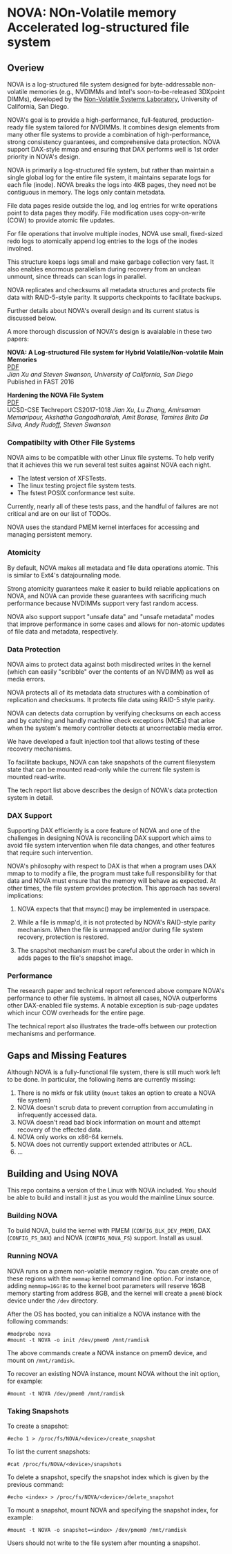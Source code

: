 # NOVA: NOn-Volatile memory Accelerated log-structured file system

## Overiew

NOVA is a log-structured file system designed for byte-addressable non-volatile
memories (e.g., NVDIMMs and Intel's soon-to-be-released 3DXpoint DIMMs),
developed by the [Non-Volatile Systems Laboratory][NVSL], University of
California, San Diego.

NOVA's goal is to provide a high-performance, full-featured, production-ready
file system tailored for NVDIMMs.  It combines design elements from many other
file systems to provide a combination of high-performance, strong consistency
guarantees, and comprehensive data protection.  NOVA support DAX-style mmap and
ensuring that DAX performs well is 1st order priority in NOVA's design.

NOVA is primarily a log-structured file system, but rather than maintain a
single global log for the entire file system, it maintains separate logs for
each file (inode).  NOVA breaks the logs into 4KB pages, they need not be
contiguous in memory.  The logs only contain metadata.

File data pages reside outside the log, and log entries for write operations
point to data pages they modify.  File modification uses copy-on-write (COW) to
provide atomic file updates.

For file operations that involve multiple inodes, NOVA use small, fixed-sized
redo logs to atomically append log entries to the logs of the inodes involned.

This structure keeps logs small and make garbage collection very fast.  It also
enables enormous parallelism during recovery from an unclean unmount, since
threads can scan logs in parallel.

NOVA replicates and checksums all metadata structures and protects file data
with RAID-5-style parity.  It supports checkpoints to facilitate backups.

Further details about NOVA's overall design and its current status is discussed below.

A more thorough discussion of NOVA's design is avaialable in these two papers:

**NOVA: A Log-structured File system for Hybrid Volatile/Non-volatile Main Memories**<br>
[PDF](http://cseweb.ucsd.edu/~swanson/papers/FAST2016NOVA.pdf)<br>
*Jian Xu and Steven Swanson, University of California, San Diego*<br>
Published in FAST 2016

**Hardening the NOVA File System**<br>
[PDF](http://cseweb.ucsd.edu/~swanson/papers/TechReport2017HardenedNOVA.pdf)<br>
UCSD-CSE Techreport CS2017-1018
*Jian Xu, Lu Zhang, Amirsaman Memaripour, Akshatha Gangadharaiah, Amit Borase, Tamires Brito Da Silva, Andy Rudoff, Steven Swanson*<br>

### Compatibilty with Other File Systems

NOVA aims to be compatible with other Linux file systems.  To help verify that it achieves this we run several test suites against NOVA each night.

* The latest version of XFSTests.
* The linux testing project file system tests.
* The fstest POSIX conformance test suite.

Currently, nearly all of these tests pass, and the handful of failures are not critical and are on our list of TODOs.

NOVA uses the standard PMEM kernel interfaces for accessing and managing persistent memory.

### Atomicity

By default, NOVA makes all metadata and file data operations atomic.  This is
similar to Ext4's datajournaling mode.

Strong atomicity guarantees make it easier to build reliable applications on
NOVA, and NOVA can provide these guarantees with sacrificing much performance
because NVDIMMs support very fast random access.

NOVA also support support "unsafe data" and "unsafe metadata" modes that
improve performance in some cases and allows for non-atomic updates of file
data and metadata, respectively.

### Data Protection

NOVA aims to protect data against both misdirected writes in the kernel (which
can easily "scribble" over the contents of an NVDIMM) as well as media errors.

NOVA protects all of its metadata data structures with a combination of
replication and checksums.  It protects file data using RAID-5 style parity.

NOVA can detects data corruption by verifying checksums on each access and by
catching and handly machine check exceptions (MCEs) that arise when the
system's memory controller detects at uncorrectable media error.

We have developed a fault injection tool that allows testing of these recovery mechanisms.

To facilitate backups, NOVA can take snapshots of the current filesystem state
that can be mounted read-only while the current file system is mounted
read-write.

The tech report list above describes the design of NOVA's data protection system in detail.

### DAX Support

Supporting DAX efficiently is a core feature of NOVA and one of the challenges
in designing NOVA is reconciling DAX support which aims to avoid file system
intervention when file data changes, and other features that require such
intervention.

NOVA's philosophy with respect to DAX is that when a program uses DAX mmap to
to modify a file, the program must take full responsibility for that data and
NOVA must ensure that the memory will behave as expected.  At other times, the
file system provides protection.  This approach has several implications:

1. NOVA expects that that msync() may be implemented in userspace.

2. While a file is mmap'd, it is not protected by NOVA's RAID-style parity
mechanism.  When the file is unmapped and/or during file system recovery,
protection is restored.

3. The snapshot mechanism must be careful about the order in which in adds
pages to the file's snapshot image.

### Performance

The research paper and technical report referenced above compare NOVA's
performance to other file systems.  In almost all cases, NOVA outperforms other
DAX-enabled file systems.  A notable exception is sub-page updates which incur
COW overheads for the entire page.

The technical report also illustrates the trade-offs between our protection
mechanisms and performance.


## Gaps and Missing Features

Although NOVA is a fully-functional file system, there is still much work left
to be done.  In particular, the following items are currently missing:

1.  There is no mkfs or fsk utility (`mount` takes an option to create a NOVA file system)
2.  NOVA doesn't scrub data to prevent corruption from accumulating in infrequently accessed data.
3.  NOVA doesn't read bad block information on mount and attempt recovery of the effected data.
4.  NOVA only works on x86-64 kernels.
5.  NOVA does not currently support extended attributes or ACL.
6.  ...

## Building and Using NOVA

This repo contains a version of the Linux with NOVA included.  You should be
able to build and install it just as you would the mainline Linux source.

### Building NOVA

To build NOVA, build the kernel with PMEM (`CONFIG_BLK_DEV_PMEM`), DAX (`CONFIG_FS_DAX`) and NOVA (`CONFIG_NOVA_FS`) support.  Install as usual.

### Running NOVA

NOVA runs on a pmem non-volatile memory region.  You can create one of these
regions with the `memmap` kernel command line option.  For instance, adding
`memmap=16G!8G` to the kernel boot parameters will reserve 16GB memory starting
from address 8GB, and the kernel will create a `pmem0` block device under the
`/dev` directory.

After the OS has booted, you can initialize a NOVA instance with the following commands:

~~~
#modprobe nova
#mount -t NOVA -o init /dev/pmem0 /mnt/ramdisk
~~~

The above commands create a NOVA instance on pmem0 device, and mount on `/mnt/ramdisk`.

To recover an existing NOVA instance, mount NOVA without the init option, for example:

~~~
#mount -t NOVA /dev/pmem0 /mnt/ramdisk
~~~

### Taking Snapshots

To create a snapshot:

~~~
#echo 1 > /proc/fs/NOVA/<device>/create_snapshot
~~~

To list the current snapshots:

~~~
#cat /proc/fs/NOVA/<device>/snapshots
~~~

To delete a snapshot, specify the snapshot index which is given by the previous command:

~~~
#echo <index> > /proc/fs/NOVA/<device>/delete_snapshot
~~~

To mount a snapshot, mount NOVA and specifying the snapshot index, for example:

~~~
#mount -t NOVA -o snapshot=<index> /dev/pmem0 /mnt/ramdisk
~~~

Users should not write to the file system after mounting a snapshot.

[NVSL]: http://nvsl.ucsd.edu/ "http://nvsl.ucsd.edu"
[POSIXtest]: http://www.tuxera.com/community/posix-test-suite/ 
